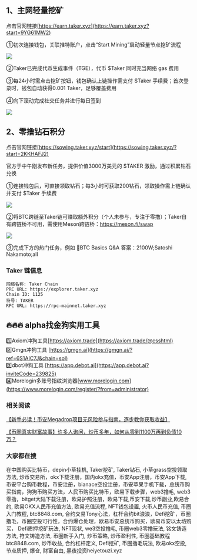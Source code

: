 ## 1、主网轻量挖矿
点击官网链接[https://earn.taker.xyz](https://earn.taker.xyz?start=9YG61MW2)

①初次连接钱包，关联推特账户，点击“Start Mining”启动轻量节点挖矿流程

[![](https://307e939.webp.li/20250416190013453.png)](https://btc8848.com/top-10-exchanges)

②Taker已完成代币生成事件（TGE），代币 $Taker 同时充当网络 gas 费用

③每24小时需点击挖矿按钮，钱包确认上链操作需支付 $Taker 手续费；首次登录时，钱包自动获得0.001 Taker，足够覆盖费用

④向下滚动完成社交任务并进行每日签到

[![](https://307e939.webp.li/20250416185530509.png)](https://btc8848.com/top-10-exchanges)


## 2、零撸钻石积分
点击官网链接[https://sowing.taker.xyz/start](https://sowing.taker.xyz/?start=2KKHAFJ2)

官方于中午刚发布新任务，提供价值3000万美元的 $TAKER 激励，通过积累钻石兑换

①连接钱包后，可直接领取钻石；每3小时可获取200钻石，领取操作需上链确认并支付 $Taker 手续费

[![](https://307e939.webp.li/20250416191031917.png)](https://btc8848.com/top-10-exchanges)

②将BTC跨链至Taker链可赚取额外积分（个人未参与，专注于零撸）；Taker自有跨链桥不可用，需使用Meson跨链桥：https://meson.fi/swap

[![](https://307e939.webp.li/20250416191100094.png)](https://btc8848.com/top-10-exchanges)

③完成下方的热门任务，例如 🔸BTC Basics Q&A
答案：2100W;Satoshi Nakamoto;all


### Taker 链信息
```
网络名称: Taker Chain
PRC URL: https://explorer.taker.xyz
Chain ID: 1125
符号: TAKER
RPC URL: https://rpc-mainnet.taker.xyz
```


## 🔥🔥🔥 alpha找金狗实用工具
1️⃣Axiom冲狗工具[https://axiom.trade](https://axiom.trade/@csshtml)  
2️⃣Gmgn冲狗工具 [https://gmgn.ai](https://gmgn.ai/?ref=6S1AIC7J&chain=sol)  
3️⃣dbot冲狗工具 [https://app.debot.ai](https://app.debot.ai?inviteCode=239825)  
4️⃣Morelogin多账号指纹浏览器[www.morelogin.com](https://www.morelogin.com/register/?from=administrator)  



### 相关阅读
[【新手必读！币安Megadrop项目无风险参与指南，逐步教你获取收益】](https://btc8848.com/bianace-megadrop/)

[【币圈真实财富故事】许多人询问，炒币多年，如何从零到1100万再到负债10万？](https://heiyetouzi.xyz/biquanstory001/)


###  大家都在搜
在中国购买比特币，depin小草挂机, Taker挖矿, Taker钻石, 小草grass空投领取方法, 炒币交易所，okx下载注册，国内okx充值，币安App注册，币安App下载, 币安平台购币教程，币安注册，bianace空投注册，币安苹果手机下载，总统币购买指南，狗狗币购买方法，人民币购买比特币，欧易下载步骤，web3撸毛, web3零撸，bitget大陆下载注册，欧易护照注册，欧易下载,币安下载,炒币副业,欧易合约, 欧易OKX人民币充值方法, 欧易充值流程, NFT钱包设置, 火币人民币充值, 币圈入门教程, btc8848.com, 合约交易Tony心法，杠杆合约bit浪浪，Defi挖矿，币圈撸毛，币圈空投可行性，合约爆仓处理，欧易币安总统币购买，欧易币安以太坊购买， Defi质押挖矿玩法, NFT现状, we3空投撸毛, 币圈web3零撸玩法, 铭文铸造方法, 符文铸造方法, 币圈新手入门, 炒币策略, 炒币盈利性, 币圈基础教程btc8848.com, 炒币收益, 合约杠杆定义, Defi挖矿, 币圈撸毛玩法, 欧易okx空投, 节点质押, 爆仓, 财富自由, 黑夜投资heiyetouzi.xyz